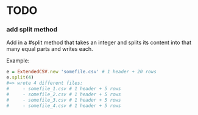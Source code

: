 # TODO

### add split method
Add in a #split method that takes an integer and splits its content into that
many equal parts and writes each.

Example:

```ruby
e = ExtendedCSV.new 'somefile.csv' # 1 header + 20 rows
e.split(4)
#=> wrote 4 different files:
#     - somefile_1.csv # 1 header + 5 rows
#     - somefile_2.csv # 1 header + 5 rows
#     - somefile_3.csv # 1 header + 5 rows
#     - somefile_4.csv # 1 header + 5 rows
```
